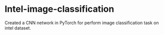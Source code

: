 # Intel-image-classification
Created a CNN network in PyTorch for perform image classification task on intel dataset.
